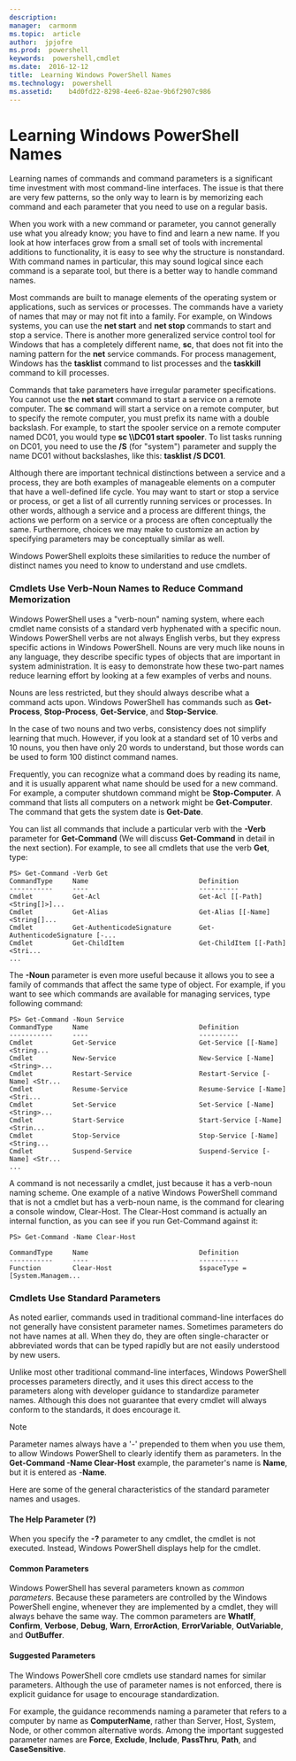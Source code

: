 ```yaml
---
description:  
manager:  carmonm
ms.topic:  article
author:  jpjofre
ms.prod:  powershell
keywords:  powershell,cmdlet
ms.date:  2016-12-12
title:  Learning Windows PowerShell Names
ms.technology:  powershell
ms.assetid:    b4d0fd22-8298-4ee6-82ae-9b6f2907c986
---
```



# Learning Windows PowerShell Names
Learning names of commands and command parameters is a significant time investment with most command-line interfaces. The issue is that there are very few patterns, so the only way to learn is by memorizing each command and each parameter that you need to use on a regular basis.

When you work with a new command or parameter, you cannot generally use what you already know; you have to find and learn a new name. If you look at how interfaces grow from a small set of tools with incremental additions to functionality, it is easy to see why the structure is nonstandard. With command names in particular, this may sound logical since each command is a separate tool, but there is a better way to handle command names.

Most commands are built to manage elements of the operating system or applications, such as services or processes. The commands have a variety of names that may or may not fit into a family. For example, on Windows systems, you can use the **net start** and **net stop** commands to start and stop a service. There is another more generalized service control tool for Windows that has a completely different name, **sc**, that does not fit into the naming pattern for the **net** service commands. For process management, Windows has the **tasklist** command to list processes and the **taskkill** command to kill processes.

Commands that take parameters have irregular parameter specifications. You cannot use the **net start** command to start a service on a remote computer. The **sc** command will start a service on a remote computer, but to specify the remote computer, you must prefix its name with a double backslash. For example, to start the spooler service on a remote computer named DC01, you would type **sc \\\\DC01 start spooler**. To list tasks running on DC01, you need to use the **/S** (for "system") parameter and supply the name DC01 without backslashes, like this: **tasklist /S DC01**.

Although there are important technical distinctions between a service and a process, they are both examples of manageable elements on a computer that have a well-defined life cycle. You may want to start or stop a service or process, or get a list of all currently running services or processes. In other words, although a service and a process are different things, the actions we perform on a service or a process are often conceptually the same. Furthermore, choices we may make to customize an action by specifying parameters may be conceptually similar as well.

Windows PowerShell exploits these similarities to reduce the number of distinct names you need to know to understand and use cmdlets.

### Cmdlets Use Verb-Noun Names to Reduce Command Memorization
Windows PowerShell uses a "verb-noun" naming system, where each cmdlet name consists of a standard verb hyphenated with a specific noun. Windows PowerShell verbs are not always English verbs, but they express specific actions in Windows PowerShell. Nouns are very much like nouns in any language, they describe specific types of objects that are important in system administration. It is easy to demonstrate how these two-part names reduce learning effort by looking at a few examples of verbs and nouns.

Nouns are less restricted, but they should always describe what a command acts upon. Windows PowerShell has commands such as **Get-Process**, **Stop-Process**, **Get-Service**, and **Stop-Service**.

In the case of two nouns and two verbs, consistency does not simplify learning that much. However, if you look at a standard set of 10 verbs and 10 nouns, you then have only 20 words to understand, but those words can be used to form 100 distinct command names.

Frequently, you can recognize what a command does by reading its name, and it is usually apparent what name should be used for a new command. For example, a computer shutdown command might be **Stop-Computer**. A command that lists all computers on a network might be **Get-Computer**. The command that gets the system date is **Get-Date**.

You can list all commands that include a particular verb with the **-Verb** parameter for **Get-Command** (We will discuss **Get-Command** in detail in the next section). For example, to see all cmdlets that use the verb **Get**, type:

```
PS> Get-Command -Verb Get
CommandType     Name                            Definition
-----------     ----                            ----------
Cmdlet          Get-Acl                         Get-Acl [[-Path] <String[]>]...
Cmdlet          Get-Alias                       Get-Alias [[-Name] <String[]...
Cmdlet          Get-AuthenticodeSignature       Get-AuthenticodeSignature [-...
Cmdlet          Get-ChildItem                   Get-ChildItem [[-Path] <Stri...
...
```

The **-Noun** parameter is even more useful because it allows you to see a family of commands that affect the same type of object. For example, if you want to see which commands are available for managing services, type following command:

```
PS> Get-Command -Noun Service
CommandType     Name                            Definition
-----------     ----                            ----------
Cmdlet          Get-Service                     Get-Service [[-Name] <String...
Cmdlet          New-Service                     New-Service [-Name] <String>...
Cmdlet          Restart-Service                 Restart-Service [-Name] <Str...
Cmdlet          Resume-Service                  Resume-Service [-Name] <Stri...
Cmdlet          Set-Service                     Set-Service [-Name] <String>...
Cmdlet          Start-Service                   Start-Service [-Name] <Strin...
Cmdlet          Stop-Service                    Stop-Service [-Name] <String...
Cmdlet          Suspend-Service                 Suspend-Service [-Name] <Str... 
...
```

A command is not necessarily a cmdlet, just because it has a verb-noun naming scheme. One example of a native Windows PowerShell command that is not a cmdlet but has a verb-noun name, is the command for clearing a console window, Clear-Host. The Clear-Host command is actually an internal function, as you can see if you run Get-Command against it:

```
PS> Get-Command -Name Clear-Host

CommandType     Name                            Definition
-----------     ----                            ----------
Function        Clear-Host                      $spaceType = [System.Managem...
```

### Cmdlets Use Standard Parameters
As noted earlier, commands used in traditional command-line interfaces do not generally have consistent parameter names. Sometimes parameters do not have names at all. When they do, they are often single-character or abbreviated words that can be typed rapidly but are not easily understood by new users.

Unlike most other traditional command-line interfaces, Windows PowerShell processes parameters directly, and it uses this direct access to the parameters along with developer guidance to standardize parameter names. Although this does not guarantee that every cmdlet will always conform to the standards, it does encourage it.

> [!NOTE]
> Parameter names always have a '-' prepended to them when you use them, to allow Windows PowerShell to clearly identify them as parameters. In the **Get-Command -Name Clear-Host** example, the parameter's name is **Name**, but it is entered as -**Name**.

Here are some of the general characteristics of the standard parameter names and usages.

#### The Help Parameter (?)
When you specify the **-?** parameter to any cmdlet, the cmdlet is not executed. Instead, Windows PowerShell displays help for the cmdlet.

#### Common Parameters
Windows PowerShell has several parameters known as *common parameters*. Because these parameters are controlled by the Windows PowerShell engine, whenever they are implemented by a cmdlet, they will always behave the same way. The common parameters are **WhatIf**, **Confirm**, **Verbose**, **Debug**, **Warn**, **ErrorAction**, **ErrorVariable**, **OutVariable**, and **OutBuffer**.

#### Suggested Parameters
The Windows PowerShell core cmdlets use standard names for similar parameters. Although the use of parameter names is not enforced, there is explicit guidance for usage to encourage standardization.

For example, the guidance recommends naming a parameter that refers to a computer by name as **ComputerName**, rather than Server, Host, System, Node, or other common alternative words. Among the important suggested parameter names are **Force**, **Exclude**, **Include**, **PassThru**, **Path**, and **CaseSensitive**.

